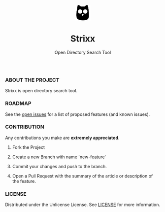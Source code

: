 <br />
<br />

<p align="center"><a href="https://xuac.github.io/strixx/"><img width=50 height=50 src="/assets/logo.svg"></a></p>

<h1 align="center">Strixx</h1>

<p align="center">Open Directory Search Tool</p>

<br />
<br />


### ABOUT THE PROJECT

<!-- Todo: put a screenshot of the home page -->

<!-- [![X][X]](X) -->

Strixx is open directory search tool.


### ROADMAP

See the [open issues](https://github.com/xuac/strixx/issues) for a list of proposed features (and known issues).


### CONTRIBUTION

Any contributions you make are **extremely appreciated**.

1. Fork the Project

2. Create a new Branch with name 'new-feature'

3. Commit your changes and push to the branch.

4. Open a Pull Request with the summary of the article or description of the feature.


### LICENSE

Distributed under the Unlicense License. See [LICENSE](LICENSE) for more information.
